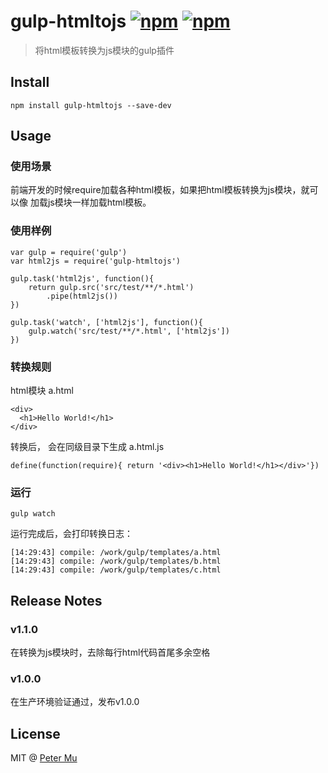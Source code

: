 # gulp-htmltojs  [![npm](https://img.shields.io/npm/v/gulp-htmltojs.svg)](https://www.npmjs.com/package/gulp-htmltojs)  [![npm](https://img.shields.io/npm/dt/gulp-htmltojs.svg)](https://www.npmjs.com/package/gulp-htmltojs)


> 将html模板转换为js模块的gulp插件

## Install

```
npm install gulp-htmltojs --save-dev
```

## Usage

### 使用场景

前端开发的时候require加载各种html模板，如果把html模板转换为js模块，就可以像
加载js模块一样加载html模板。

### 使用样例

```
var gulp = require('gulp')
var html2js = require('gulp-htmltojs')
    
gulp.task('html2js', function(){
    return gulp.src('src/test/**/*.html')
        .pipe(html2js())
})

gulp.task('watch', ['html2js'], function(){
    gulp.watch('src/test/**/*.html', ['html2js'])
})
```
### 转换规则

html模块 a.html
```
<div>
  <h1>Hello World!</h1>
</div>
```
转换后， 会在同级目录下生成 a.html.js

```
define(function(require){ return '<div><h1>Hello World!</h1></div>'})
```

### 运行
```
gulp watch
```
运行完成后，会打印转换日志：
```
[14:29:43] compile: /work/gulp/templates/a.html
[14:29:43] compile: /work/gulp/templates/b.html
[14:29:43] compile: /work/gulp/templates/c.html
```

## Release Notes

### v1.1.0

在转换为js模块时，去除每行html代码首尾多余空格

### v1.0.0

在生产环境验证通过，发布v1.0.0


## License

MIT @ [Peter Mu](https://github.com/PeterMu)
